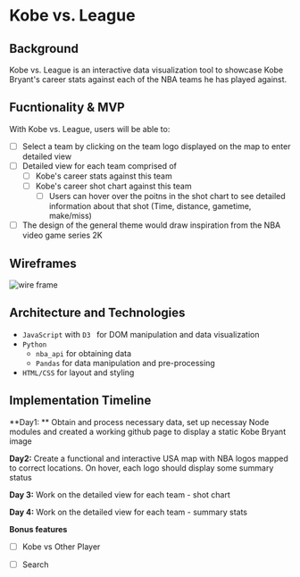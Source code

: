 # Kobe vs. League

## Background

Kobe vs. League is an interactive data visualization tool to showcase Kobe Bryant's career stats against each of the NBA teams he has played against.

## Fucntionality & MVP

With Kobe vs. League, users will be able to:

- [ ] Select a team by clicking on the team logo displayed on the map to enter detailed view
- [ ] Detailed view for each team comprised of
  - [ ] Kobe's career stats against this team
  - [ ] Kobe's career shot chart against this team 
    - [ ] Users can hover over the poitns in the shot chart to see detailed information about that shot (Time, distance, gametime, make/miss)
- [ ] The design of the general theme would draw inspiration from the NBA video game series 2K

## Wireframes

![wire frame](https://github.com/caroger/kobe-vs-team/blob/main/img/KobevsLeague.svg)

## Architecture and Technologies

- `JavaScript` with `D3 ` for DOM manipulation and data visualization
- `Python` 
  - `nba_api` for obtaining data
  - `Pandas` for data manipulation and pre-processing
- `HTML/CSS` for layout and styling

## Implementation Timeline

**Day1: ** Obtain and process necessary data, set up necessay Node modules and created a working github page to display a static Kobe Bryant image

**Day2:**  Create a functional and interactive USA map with NBA logos mapped to correct locations. On hover, each logo should display some summary status

**Day 3:** Work on the detailed view for each team - shot chart 

**Day 4:**  Work on the detailed view for each team - summary stats



**Bonus features**

- [ ] Kobe vs Other Player
- [ ] Search

